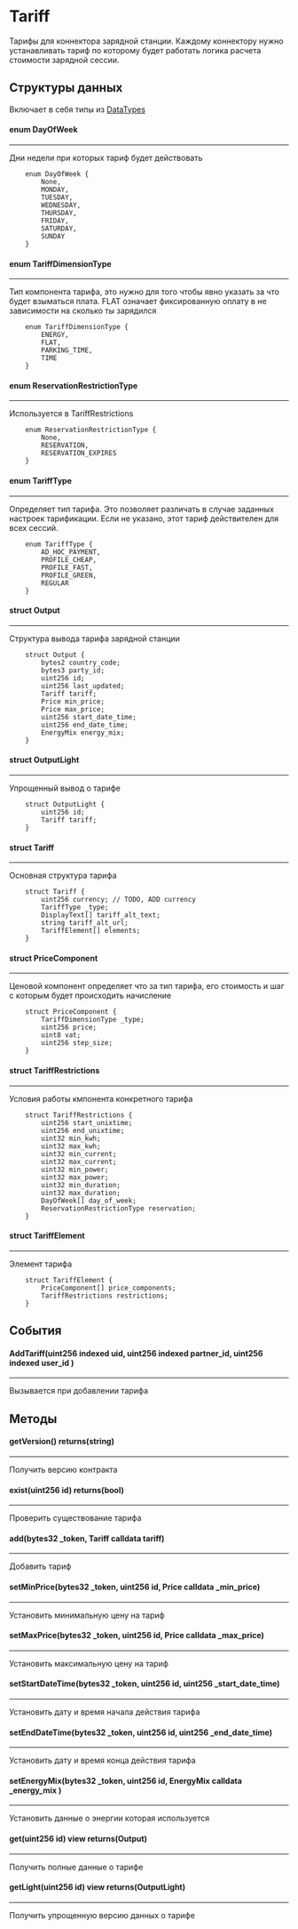 # Tariff
Тарифы для коннектора зарядной станции. Каждому коннектору нужно устанавливать тариф по которому будет работать логика расчета стоимости зарядной сессии.

## Структуры данных

Включает в себя типы из [DataTypes](./DataTypes.md)

#### enum DayOfWeek
---
Дни недели при которых тариф будет действовать
```
    enum DayOfWeek {
        None,
        MONDAY,
        TUESDAY,
        WEDNESDAY,
        THURSDAY,
        FRIDAY,
        SATURDAY,
        SUNDAY
    }
```

#### enum TariffDimensionType
--- 
Тип компонента тарифа, это нужно для того чтобы явно указать за что будет взыматься плата. FLAT означает фиксированную оплату в не зависимости на сколько ты зарядился
```
    enum TariffDimensionType {
        ENERGY,
        FLAT,
        PARKING_TIME,
        TIME
    }
```

#### enum ReservationRestrictionType
---
Используется в TariffRestrictions 

```
    enum ReservationRestrictionType {
        None,
        RESERVATION,
        RESERVATION_EXPIRES
    }
```

#### enum TariffType
---
Определяет тип тарифа. Это позволяет различать в случае заданных настроек тарификации. Если не указано, этот тариф действителен для всех сессий.


```
    enum TariffType {
        AD_HOC_PAYMENT,
        PROFILE_CHEAP,
        PROFILE_FAST,
        PROFILE_GREEN,
        REGULAR
    }
```

#### struct Output
---
Структура вывода тарифа зарядной станции

```
    struct Output {
        bytes2 country_code;
        bytes3 party_id;
        uint256 id;
        uint256 last_updated;
        Tariff tariff;
        Price min_price;
        Price max_price;   
        uint256 start_date_time;
        uint256 end_date_time;
        EnergyMix energy_mix;             
    }
```

#### struct OutputLight
---
Упрощенный вывод о тарифе

```
    struct OutputLight {
        uint256 id;
        Tariff tariff;
    }
```

#### struct Tariff
---
Основная структура тарифа

```
    struct Tariff {
        uint256 currency; // TODO, ADD currency
        TariffType _type;
        DisplayText[] tariff_alt_text;
        string tariff_alt_url;
        TariffElement[] elements;
    }
```

#### struct PriceComponent
---
Ценовой компонент определяет что за тип тарифа, его стоимость и шаг с которым будет происходить начисление
```
    struct PriceComponent {
        TariffDimensionType _type;
        uint256 price;
        uint8 vat;
        uint256 step_size;
    }
```

#### struct TariffRestrictions
---
Условия работы кмпонента конкретного тарифа

```
    struct TariffRestrictions {
        uint256 start_unixtime;
        uint256 end_unixtime;
        uint32 min_kwh;
        uint32 max_kwh;
        uint32 min_current;
        uint32 max_current;
        uint32 min_power;
        uint32 max_power;
        uint32 min_duration;
        uint32 max_duration;
        DayOfWeek[] day_of_week;
        ReservationRestrictionType reservation;
    }
```

#### struct TariffElement
---
Элемент тарифа
```
    struct TariffElement {
        PriceComponent[] price_components;
        TariffRestrictions restrictions;
    }
```

## События

#### AddTariff(uint256 indexed uid, uint256 indexed partner_id, uint256 indexed user_id )
---
Вызывается при добавлении тарифа

## Методы

#### getVersion() returns(string)
---
Получить версию контракта

#### exist(uint256 id) returns(bool)
---
Проверить существование тарифа

#### add(bytes32 _token, Tariff calldata tariff)
---
Добавить тариф

#### setMinPrice(bytes32 _token, uint256 id, Price calldata _min_price)
---
Установить минимальную цену на тариф

#### setMaxPrice(bytes32 _token, uint256 id, Price calldata _max_price)
---
Установить максимальную цену на тариф

#### setStartDateTime(bytes32 _token, uint256 id, uint256 _start_date_time)
---
Установить дату и время начала действия тарифа

#### setEndDateTime(bytes32 _token, uint256 id, uint256 _end_date_time)
---
Установить дату и время конца действия тарифа

#### setEnergyMix(bytes32 _token, uint256 id, EnergyMix calldata _energy_mix )
---
Установить данные о энергии которая используется

#### get(uint256 id) view returns(Output)
---
Получить полные данные о тарифе

#### getLight(uint256 id) view returns(OutputLight)
---
Получить упрощенную версию данных о тарифе